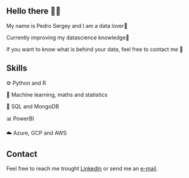 ## Hello there 👋🏽

My name is Pedro Sergey and I am a data lover👨

Currently improving my datascience knowledge🌱

If you want to know what is behind your data, feel free to contact me 📩

## Skills 

⚙️ Python and R

🤖 Machine learning, maths and statistics

💽 SQL and MongoDB

📊 PowerBI

☁️ Azure, GCP and AWS

## Contact

Feel free to reach me trought [LinkedIn](https://www.linkedin.com/in/pedrosergey/) or send me an [e-mail](mailto:grone.93@gmail.com).

 


<!--
**groneperrosato/groneperrosato** is a ✨ _special_ ✨ repository because its `README.md` (this file) appears on your GitHub profile.

Here are some ideas to get you started:

- 🔭 I’m currently working on ...
- 🌱 I’m currently learning ...
- 👯 I’m looking to collaborate on ...
- 🤔 I’m looking for help with ...
- 💬 Ask me about ...
- 📫 How to reach me: ...
- 😄 Pronouns: ...
- ⚡ Fun fact: ...
-->
